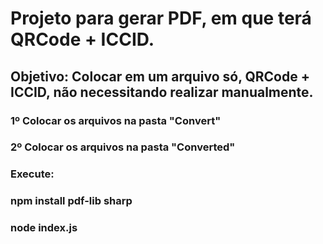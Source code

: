 # Projeto para gerar PDF, em que terá QRCode + ICCID.
## Objetivo: Colocar em um arquivo só, QRCode + ICCID, não necessitando realizar manualmente.

### 1º Colocar os arquivos na pasta "Convert"
### 2º Colocar os arquivos na pasta "Converted"

### Execute:
### npm install pdf-lib sharp
### node index.js
